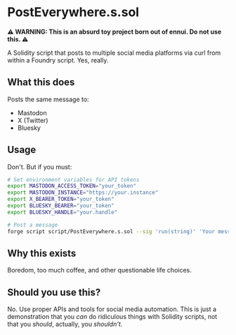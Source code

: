# PostEverywhere.s.sol

**⚠️ WARNING: This is an absurd toy project born out of ennui. Do not use this. ⚠️**

A Solidity script that posts to multiple social media platforms via curl from within a Foundry script. Yes, really.

## What this does

Posts the same message to:

- Mastodon
- X (Twitter)
- Bluesky

## Usage

Don't. But if you must:

```bash
# Set environment variables for API tokens
export MASTODON_ACCESS_TOKEN="your_token"
export MASTODON_INSTANCE="https://your.instance"
export X_BEARER_TOKEN="your_token"
export BLUESKY_BEARER="your_token"
export BLUESKY_HANDLE="your.handle"

# Post a message
forge script script/PostEverywhere.s.sol --sig 'run(string)' 'Your message here'
```

## Why this exists

Boredom, too much coffee, and other questionable life choices.

## Should you use this?

No. Use proper APIs and tools for social media automation. This is just a demonstration that you _can_ do ridiculous things with Solidity scripts, not that you _should_, actually, you _shouldn't_.

